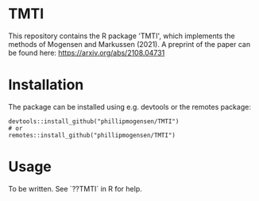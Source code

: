 # TMTI
This repository contains the R package 'TMTI', which implements the methods of Mogensen and Markussen (2021). A preprint of the paper can be found here: https://arxiv.org/abs/2108.04731

# Installation
The package can be installed using e.g. devtools or the remotes package:
```
devtools::install_github("phillipmogensen/TMTI")
# or
remotes::install_github("phillipmogensen/TMTI")
```

# Usage
To be written. See `??TMTI´ in R for help.
